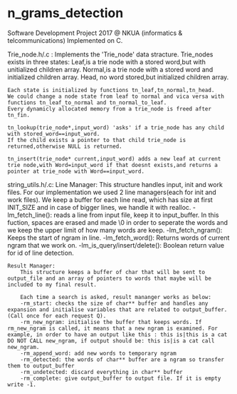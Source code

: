 # n_grams_detection
Software Development Project 2017 @ NKUA (informatics &amp; telcommunications)
Implemented on C.

Trie_node.h/.c :   Implements the 'Trie_node' data stracture.
    Trie_nodes exists in three states:
    Leaf,is a trie node with a stored word,but with unitialized children array.
    Normal,is a trie node with a stored word and initialized children array.
    Head, no word stored,but initialized children array.

    Each state is initialized by functions tn_leaf,tn_normal,tn_head.
    We could change a node state from leaf to normal and vica versa with functions tn_leaf_to_normal and tn_normal_to_leaf.
    Every dynamicly allocated memory from a trie_node is freed after tn_fin.

    tn_lookup(trie_node*,input_word) 'asks' if a trie_node has any child with stored_word==input_word.
    If the child exists a pointer to that child trie_node is returned,otherwise NULL is returned.

    tn_insert(trie_node* current,input_word) adds a new leaf at current trie node,with Word=input_word if that doesnt exists,and returns a pointer at trie_node with Word==input_word.

string_utils.h/.c: 
    Line Manager:
        This structure handles input, init and work files. For our implementation we used 2 line managers(each for init and work files).
        We keep a buffer for each line read, which has size at first INIT_SIZE and in case of bigger lines, we handle it with realloc.
        -lm_fetch_line(): reads a line from input file, keep it to input_buffer. In this fuction, spaces are erased and made \0 in order to seperate the words and we keep the upper limit of how many words are keep.
        -lm_fetch_ngram(): Keeps the start of ngram in line.
        -lm_fetch_word(): Returns words of current ngram that we work on.
        -lm_is_query/insert/delete(): Boolean return value for id of line detection.

    Result Manager:
        This structure keeps a buffer of char that will be sent to output_file and an array of pointers to words that maybe will be included to my final result.

        Each time a search is asked, result mananger works as below: 
        -rm_start: checks the size of char** buffer and handles any expansion and initialise variables that are related to output_buffer. (Call once for each request Q).
        -rm_new_ngram: initialise the buffer that keeps words. If rm_new_ngram is called, it means that a new ngram is examined. For example, in order to have an output like this : this is|this is a cat DO NOT CALL new_ngram, if output should be: this is|is a cat call new_ngram.
        -rm_append_word: add new words to temporary ngram
        -rm_detected: the words of char** buffer are a ngram so transfer them to output_buffer
        -rm_undetected: discard everything in char** buffer
        -rm_complete: give output_buffer to output file. If it is empty write -1.
    